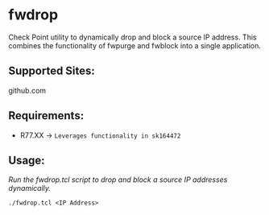 # fwdrop
Check Point utility to dynamically drop and block a source IP address. This combines the functionality of fwpurge and fwblock into a single application.

## Supported Sites:
github.com

## Requirements:
- R77.XX -> `Leverages functionality in sk164472`

## Usage:
*Run the fwdrop.tcl script to drop and block a source IP addresses dynamically.*

  `./fwdrop.tcl <IP Address>`
